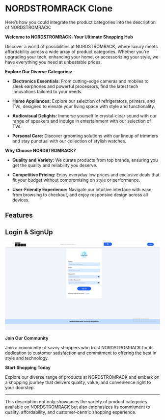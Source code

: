 # NORDSTROMRACK Clone

Here’s how you could integrate the product categories into the description of NORDSTROMRACK:

**Welcome to NORDSTROMRACK: Your Ultimate Shopping Hub**

Discover a world of possibilities at NORDSTROMRACK, where luxury meets affordability across a wide array of product categories. Whether you're upgrading your tech, enhancing your home, or accessorizing your style, we have everything you need at unbeatable prices.

**Explore Our Diverse Categories:**

- **Electronics Essentials:** From cutting-edge cameras and mobiles to sleek earphones and powerful processors, find the latest tech innovations tailored to your needs.

- **Home Appliances:** Explore our selection of refrigerators, printers, and TVs, designed to elevate your living space with style and functionality.

- **Audiovisual Delights:** Immerse yourself in crystal-clear sound with our range of speakers and indulge in entertainment with our selection of TVs.

- **Personal Care:** Discover grooming solutions with our lineup of trimmers and stay punctual with our collection of stylish watches.

**Why Choose NORDSTROMRACK?**

- **Quality and Variety:** We curate products from top brands, ensuring you get the quality and reliability you deserve.

- **Competitive Pricing:** Enjoy everyday low prices and exclusive deals that fit your budget without compromising on style or performance.

- **User-Friendly Experience:** Navigate our intuitive interface with ease, from browsing to checkout, and enjoy responsive design across all devices.

## Features

## Login & SignUp

<img src="./readmeImages/SignUp.png" alt="SignUp" />

**Join Our Community**

Join a community of savvy shoppers who trust NORDSTROMRACK for its dedication to customer satisfaction and commitment to offering the best in style and technology.

**Start Shopping Today**

Explore our diverse range of products at NORDSTROMRACK and embark on a shopping journey that delivers quality, value, and convenience right to your doorstep.

---

This description not only showcases the variety of product categories available on NORDSTROMRACK but also emphasizes its commitment to quality, affordability, and customer-centric shopping experience.
